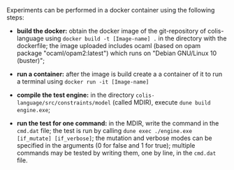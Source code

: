 Experiments can be performed in a docker container using the following steps:
<br />
- **build the docker:** obtain the docker image of the git-repository of colis-language using ``docker build -t [Image-name] .`` in the directory with the dockerfile;
 the image uploaded includes ocaml (based on opam package "ocaml/opam2:latest") which runs on "Debian GNU/Linux 10 (buster)";

- **run a container:** after the image is build create a a container of it to run a terminal using ``docker run -it [Image-name]``

- **compile the test engine:** in the directory 
    ``colis-language/src/constraints/model`` (called MDIR), 
    execute ``dune build engine.exe``;
    
- **run the test for one command:** in the MDIR,
    write the command in the ``cmd.dat`` file;
    the test is run by calling ``dune exec ./engine.exe [if_mutate] [if_verbose]``;
    the mutation and verbose modes can be specified in the arguments (0 for false and 1 for true);
    multiple commands may be tested by writing them, one by line,
    in the ``cmd.dat`` file.
